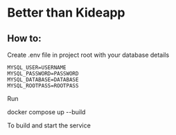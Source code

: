 # Better than Kideapp

## How to:
Create .env file in project root with your database details
```
MYSQL_USER=USERNAME
MYSQL_PASSWORD=PASSWORD
MYSQL_DATABASE=DATABASE
MYSQL_ROOTPASS=ROOTPASS
```
Run

docker compose up --build

To build and start the service